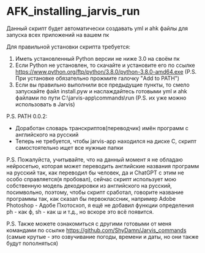 # AFK_installing_jarvis_run

Данный скрипт будет автоматически создавать yml и ahk файлы для запуска всех приложений на вашем пк

Для правильной установки скрипта требуется:
1. Иметь установленный Python версии не ниже 3.0 на своём пк
2. Если Python не установлен, то скачайте и установите его по ссылке https://www.python.org/ftp/python/3.8.0/python-3.8.0-amd64.exe (P.S. При установке обязательно прожмите галочку "Add to PATH")
3. Если вы правильно выполнили все предыдущие пункты, то смело запускайте файл install.pyw и наслаждайтесь готовыми yml и ahk файлами по пути C:\\jarvis-app\commands\run (P.S. их уже можно использовать в Jarvis)

P.S. PATH 0.0.2:
- Доработан словарь транскриптов(переводчик) имён программ с английского на русский
- Теперь не требуется, чтобы jarvis-app находился на диске C, скрипт самостоятельно ищет все нужные папки

P.S. Пожалуйста, учитывайте, что на данный момент я не обладаю нейросетью, которая может переводить английские названия программ на русский так, как переводил бы человек, да и ChatGPT с этим не особо справляется(я пробовал), сейчас скрипт использует мою собственную модель декодировки из английского на русский, посимвольно, поэтому, чтобы скрипт сработал, говорите название программы так, как сказал бы первоклассник, например Adobe Photoshop - Адобе Пхотосхоп, я ещё не добавил функции определения ph - как ф, sh - как ш и т.д., но вскоре это всё появится. 

P.S. Также можете ознакомиться с другими готовыми от меня командами по ссылке https://github.com/ShyDamn/Jarvis_commands (самые крутые - это озвучивание погоды, времени и даты, но они также будут пополняться)
